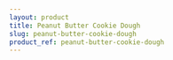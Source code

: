 ```yaml
---
layout: product
title: Peanut Butter Cookie Dough
slug: peanut-butter-cookie-dough
product_ref: peanut-butter-cookie-dough
---
```

